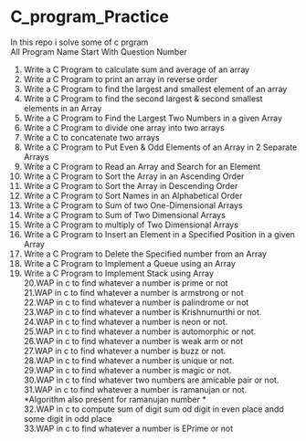 # C_program_Practice

In this repo i solve some of c prgram <br>
All Program Name Start With Question Number <br>

1. Write a C Program to calculate sum and average of an array <br>
2. Write a C Program to print an array in reverse order  <br>
3. Write a C Program to find the largest and smallest element of an array  <br>
4. Write a C Program to find the second largest & second smallest elements in an Array  <br>
5. Write a C Program to Find the Largest Two Numbers in a given Array  <br>
6. Write a C Program to divide one array into two arrays  <br>
7. Write a C to concatenate two arrays  <br>
8. Write a C Program to Put Even & Odd Elements of an Array in 2 Separate Arrays  <br>
9. Write a C Program to Read an Array and Search for an Element  <br>
10. Write a C Program to Sort the Array in an Ascending Order  <br>
11. Write a C Program to Sort the Array in Descending Order  <br>
12. Write a C Program to Sort Names in an Alphabetical Order  <br>
13. Write a C Program to Sum of two One-Dimensional Arrays  <br>
14. Write a C Program to Sum of Two Dimensional Arrays  <br>
15. Write a C Program to multiply of Two Dimensional Arrays  <br>
16. Write a C Program to Insert an Element in a Specified Position in a given Array  <br>
17. Write a C Program to Delete the Specified number from an Array  <br>
18. Write a C Program to Implement a Queue using an Array  <br>
19. Write a C Program to Implement Stack using Array  <br>
20.WAP in c to find whatever a number is prime or not  <br>
21.WAP in c to find whatever a number is armstrong or not   <br>
22.WAP in c to find whatever a number is palindrome or not  <br>
23.WAP in c to find whatever a number is Krishnumurthi or not.  <br>
24.WAP in c to find whatever a number is neon or not.  <br>
25.WAP in c to find whatever a number is automorphic or not.  <br>
26.WAP in c to find whatever a number is weak arm or not  <br>
27.WAP in c to find whatever a number is buzz or not.  <br>
28.WAP in c to find whatever a number is unique or not.  <br>
29.WAP in c to find whatever a number is magic or not.  <br>
30.WAP in c to find whatever two numbers are amicable pair or not.  <br>
31.WAP in c to find whatever a number is ramanujan or not.  <br>
     *Algorithm also present for ramanujan number *  <br>
32.WAP in c to compute sum of digit sum od digit  in even place andd some digit in odd place  <br>
33.WAP in c to find whatever a number is EPrime or not  <br>
